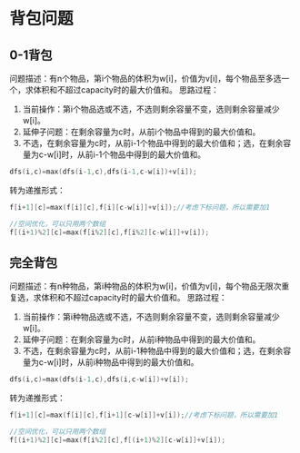 # 背包问题
## 0-1背包 
问题描述：有n个物品，第i个物品的体积为w[i]，价值为v[i]，每个物品至多选一个，求体积和不超过capacity时的最大价值和。
思路过程：
1. 当前操作：第i个物品选或不选，不选则剩余容量不变，选则剩余容量减少w[i]。
2. 延伸子问题：在剩余容量为c时，从前i个物品中得到的最大价值和。
3. 不选，在剩余容量为c时，从前i-1个物品中得到的最大价值和；选，在剩余容量为c-w[i]时，从前i-1个物品中得到的最大价值和。
```cpp
dfs(i,c)=max(dfs(i-1,c),dfs(i-1,c-w[i])+v[i]);
```
转为递推形式：
```cpp
f[i+1][c]=max(f[i][c],f[i][c-w[i]]+v[i]);//考虑下标问题，所以需要加1

//空间优化，可以只用两个数组
f[(i+1)%2][c]=max(f[i%2][c],f[i%2][c-w[i]]+v[i]);
```
## 完全背包
问题描述：有n种物品，第i种物品的体积为w[i]，价值为v[i]，每个物品无限次重复选，求体积和不超过capacity时的最大价值和。
思路过程：
1. 当前操作：第i种物品选或不选，不选则剩余容量不变，选则剩余容量减少w[i]。
2. 延伸子问题：在剩余容量为c时，从前i种物品中得到的最大价值和。
3. 不选，在剩余容量为c时，从前i-1种物品中得到的最大价值和；选，在剩余容量为c-w[i]时，从前i种物品中得到的最大价值和。
```cpp
dfs(i,c)=max(dfs(i-1,c),dfs(i,c-w[i])+v[i]);
```
转为递推形式：
```cpp
f[i+1][c]=max(f[i][c],f[i+1][c-w[i]]+v[i]);//考虑下标问题，所以需要加1

//空间优化，可以只用两个数组
f[(i+1)%2][c]=max(f[i%2][c],f[(i+1)%2][c-w[i]]+v[i]);
```